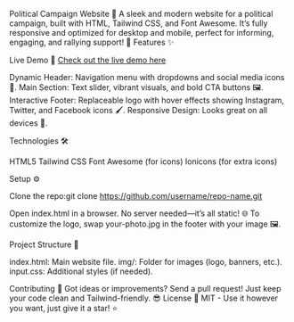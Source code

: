 Political Campaign Website 🌟
A sleek and modern website for a political campaign, built with HTML, Tailwind CSS, and Font Awesome. It’s fully responsive and optimized for desktop and mobile, perfect for informing, engaging, and rallying support! 🚀
Features ✨

Live Demo 🎥
[Check out the live demo here](https://salamat-dev.github.io/first-tailwind-project/)

Dynamic Header: Navigation menu with dropdowns and social media icons 📱.
Main Section: Text slider, vibrant visuals, and bold CTA buttons 🖼️.
Interactive Footer: Replaceable logo with hover effects showing Instagram, Twitter, and Facebook icons 🖌️.
Responsive Design: Looks great on all devices 📲.

Technologies 🛠️

HTML5
Tailwind CSS
Font Awesome (for icons)
Ionicons (for extra icons)

Setup ⚙️

Clone the repo:git clone https://github.com/username/repo-name.git


Open index.html in a browser. No server needed—it’s all static! 🌐
To customize the logo, swap your-photo.jpg in the footer with your image 🖼️.


Project Structure 📂

index.html: Main website file.
img/: Folder for images (logo, banners, etc.).
input.css: Additional styles (if needed).

Contributing 🤝
Got ideas or improvements? Send a pull request! Just keep your code clean and Tailwind-friendly. 😎
License 📜
MIT - Use it however you want, just give it a star! ⭐
